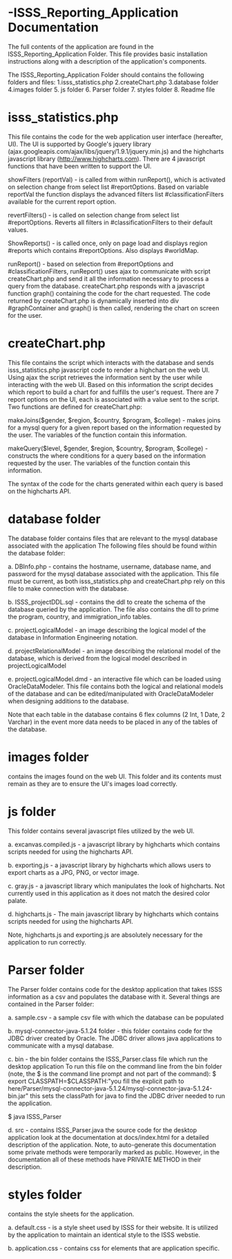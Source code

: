 -ISSS_Reporting_Application Documentation
=========================================

The full contents of the application are found in the ISSS_Reporting_Application Folder.
This file provides basic installation instructions along with a description of the application's components.

The ISSS_Reporting_Application Folder should contains the following folders and files:
1.isss_statistics.php
2.createChart.php
3.database folder
4.images folder
5. js folder
6. Parser folder
7. styles folder 
8. Readme file

isss_statistics.php
===================
This file contains the code for the web application user interface (hereafter, UI). The UI is supported
by Google's jquery library (ajax.googleapis.com/ajax/libs/jquery/1.9.1/jquery.min.js) and the highcharts javascript library 
(http://www.highcharts.com). There are 4 javascript functions that have been written to support the UI.

showFilters (reportVal) - is called from within runReport(), which is activated on selection change 
from select list #reportOptions. Based on variable reportVal the function displays the advanced filters
list #classificationFilters available for the current report option. 

revertFilters() - is called on selection change from select list #reportOptions. Reverts all filters in 
#classificationFilters to their default values.

ShowReports() - is called once, only on page load and displays region #reports which contains #reportOptions.
Also displays #worldMap. 

runReport() - based on selection from #reportOptions and #classificationFilters, runReport() uses ajax to communicate
with script createChart.php and send it all the information necessary to process a query from the database. 
createChart.php responds with a javascript function graph() containing the code for the chart requested. 
The code returned by createChart.php is dynamically inserted into div #graphContainer and graph() is
then called, rendering the chart on screen for the user. 


createChart.php
================
This file contains the script which interacts with the database and sends isss_statistics.php javascript code
to render a highchart on the web UI. Using ajax the script retrieves the information sent by the user while
interacting with the web UI. Based on this information the script decides which report to build a chart for 
and fulfills the user's request. There are 7 report options on the UI, each is associated with a value sent to the script.
Two functions are defined for createChart.php:

makeJoins($gender, $region, $country, $program, $college) - makes joins for a mysql query for a given report based on
the information requested by the user. The variables of the function contain this information.

makeQuery($level, $gender, $region, $country, $program, $college) - constructs the where conditions for a query based on 
the information requested by the user. The variables of the function contain this information.

The syntax of the code for the charts generated within each query is based on the highcharts API. 

database folder
===============
The database folder contains files that are relevant to the mysql database associated with the application
The following files should be found within the database folder:

a. DBInfo.php - contains the hostname, username, database name, and password for the mysql database associated with the application.
This file must be current, as both  isss_statistics.php and createChart.php rely on this file to make connection with the database. 

b. ISSS_projectDDL.sql - contains the ddl to create the schema of the database queried by the application. The file also contains the 
dll to prime the program, country, and immigration_info tables. 

c. projectLogicalModel - an image describing the logical model of the database in Information Engineering notation. 

d. projectRelationalModel - an image describing the relational model of the database, 
which is derived from the logical model described in projectLogicalModel

e. projectLogicalModel.dmd - an interactive file which can be loaded using OracleDataModeler. 
This file contains both the logical and relational models of the database and can be edited/manipulated with 
OracleDataModeler when designing additions to the database.

Note that each table in the database contains 6 flex columns (2 Int, 1 Date, 2 Varchar) in the event more data needs to 
be placed in any of the tables of the database. 

images folder
=============
contains the images found on the web UI. This folder and its contents must remain as they are to ensure the UI's images load correctly. 

js folder
==========
This folder contains several javascript files utilized by the web UI. 

a. excanvas.compiled.js - a javascript library by highcharts which contains scripts needed for using the highcharts API.

b. exporting.js - a javascript library by highcharts which allows users to export charts as a JPG, PNG, or vector image. 

c. gray.js - a javascript library which manipulates the look of highcharts. Not currently used in this application as
it does not match the desired color palate.

d. highcharts.js -  The main javascript library by highcharts which contains scripts needed for using the highcharts API.

Note, highcharts.js and exporting.js are absolutely necessary for the application to run correctly. 

Parser folder
==============
The Parser folder contains code for the desktop application that takes ISSS information as a csv and populates the database
with it. Several things are contained in the Parser folder:

a. sample.csv - a sample csv file with which the database can be populated

b. mysql-connector-java-5.1.24 folder - this folder contains code for the JDBC driver created by Oracle. 
The JDBC driver allows java applications to communicate with a mysql database. 

c. bin - the bin folder contains the ISSS_Parser.class file which run the desktop application
To run this file on the command line from the bin folder (note, the $ is the command line prompt and not part of the command): 
$ export CLASSPATH=$CLASSPATH:"you fill the explicit path to here/Parser/mysql-connector-java-5.1.24/mysql-connector-java-5.1.24-bin.jar" 
this sets the classPath for java to find the JDBC driver needed to run the application.

$ java ISSS_Parser

d. src - contains ISSS_Parser.java the source code for the desktop application
look at the documentation at docs/index.html for a detailed description of the application.
Note, to auto-generate this documentation some private methods were temporarily marked as public. 
However, in the documentation all of these methods have PRIVATE METHOD in their description. 

styles folder
==============
contains the style sheets for the application. 

a. default.css - is a style sheet used by ISSS for their website. It is utilized by the application
to maintain an identical style to the ISSS webstie. 

b. application.css - contains css for elements that are application specific. 

